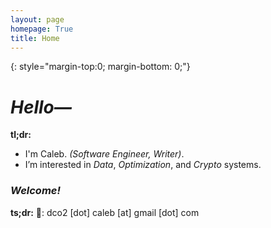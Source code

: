 ```yaml
---
layout: page
homepage: True
title: Home
---
```


{: style="margin-top:0; margin-bottom: 0;"}

# _Hello—_ 
**tl;dr:**
- I'm Caleb. _(Software Engineer, Writer)_.  
- I’m interested in _Data_, _Optimization_, and _Crypto_ systems.  

### _Welcome!_
**ts;dr:**
📩: dco2 [dot] caleb [at] gmail [dot] com
